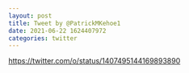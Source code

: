 ```yaml
--- 
layout: post 
title: Tweet by @PatrickMKehoe1 
date: 2021-06-22 1624407972 
categories: twitter 
--- 
```

https://twitter.com/o/status/1407495144169893890